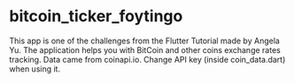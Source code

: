 # bitcoin_ticker_foytingo

This app is one of the challenges from the Flutter Tutorial made by Angela Yu.
The application helps you with BitCoin and other coins exchange rates tracking.
Data came from coinapi.io. Change API key (inside coin_data.dart) when using it.
